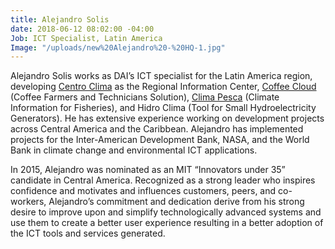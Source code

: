 ```yaml
---
title: Alejandro Solis
date: 2018-06-12 08:02:00 -04:00
Job: ICT Specialist, Latin America
Image: "/uploads/new%20Alejandro%20-%20HQ-1.jpg"
---
```


Alejandro Solis works as DAI’s ICT specialist for the Latin America region, developing [Centro Clima](http://www.centroclima.org) as the Regional Information Center, [Coffee Cloud](http://www.centroclima.org/coffee-cloud) (Coffee Farmers and Technicians Solution), [Clima Pesca](http://www.climapesca.org) (Climate Information for Fisheries), and Hidro Clima (Tool for Small Hydroelectricity Generators). He has extensive experience working on development projects across Central America and the Caribbean. Alejandro has implemented projects for the Inter-American Development Bank, NASA, and the World Bank in climate change and environmental ICT applications.

In 2015, Alejandro was nominated as an MIT “Innovators under 35” candidate in Central America. Recognized as a strong leader who inspires confidence and motivates and influences customers, peers, and co-workers, Alejandro’s commitment and dedication derive from his strong desire to improve upon and simplify technologically advanced systems and use them to create a better user experience resulting in a better adoption of the ICT tools and services generated.